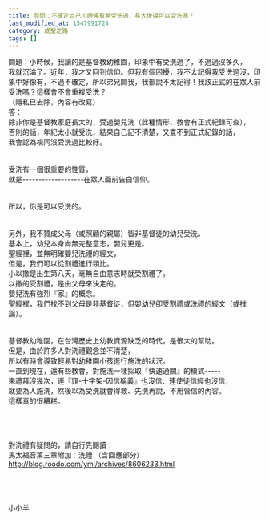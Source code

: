 ```yaml
---
title: 發問：不確定自己小時候有無受洗過，長大後還可以受洗嗎？
last_modified_at: 1547991724
category: 成聖之路
tags: []
---
```


問題：小時候，我讀的是基督教幼稚園，印象中有受洗過了，不過過沒多久，<br>我就沉淪了。近年，我才又回到信仰。但我有個困擾，我不太記得我受洗過沒，印象中好像有，不過不確定，所以弟兄問我，我都說不太記得！我該正式的在眾人前受洗嗎？這樣會不會重複受洗？ <br>（隱私已去除，內容有改寫）<br><!--more-->答：<br>除非你是基督教家庭長大的，受過嬰兒洗（此種情形，教會有正式紀錄可查），<br>否則的話，年紀太小就受洗，結果自己記不清楚，又查不到正式紀錄的話，<br>我會認為視同沒受洗過比較好。<br> <br><br>受洗有一個很重要的性質，<br>就是-------------------在眾人面前告白信仰。<br> <br><br>所以，你是可以受洗的。<br><br><br>另外，我不贊成父母（或照顧的親屬）皆非基督徒的幼兒受洗。<br>基本上，幼兒本身尚無完整意志，嬰兒更是。<br>聖經裡，並無明確嬰兒洗禮的經文，<br>但是，我們可以從割禮進行類比。<br>小以撒是出生第八天，毫無自由意志時就受割禮了。<br>以撒的受割禮，是由父母來決定的。<br>嬰兒洗有強烈『家』的概念。<br>聖經裡，我們找不到父母是非基督徒，但嬰幼兒卻受割禮或洗禮的經文（或推論）。<br><br><br>基督教幼稚園，在台灣歷史上幼教資源缺乏的時代，是很大的幫助。<br>但是，由於許多人對洗禮觀念並不清楚，<br>所以有時會導致輕易對幼稚園小孩進行施洗的狀況。<br>一直到現在，還有些教會，對施洗一樣採取『快速通關』的模式-----<br>來禮拜沒幾次，連『罪-十字架-因信稱義』也沒信、連使徒信經也沒信，<br>就要為人施洗，然後以為受洗就會得救、先洗再說，不用管信的內容。<br>這樣真的很糟糕。<br><br><br><br><br>對洗禮有疑問的，請自行先閱讀：<br>馬太福音第三章附加：洗禮 （含回應部分）<br> http://blog.roodo.com/yml/archives/8606233.html<br><br><br><br><br>小小羊<br><br><br><br><br><br><br><br><br>
